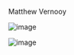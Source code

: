 Matthew Vernooy

![image](https://github.com/mvernooy3687/ECE444-F2023-Assignment1/assets/71790275/7c342394-47f8-4e31-a617-afa38e902caa)

![image](https://github.com/mvernooy3687/ECE444-F2023-Assignment1/assets/71790275/def4c8ad-389e-41b1-9d16-3c8ae25244b4)
